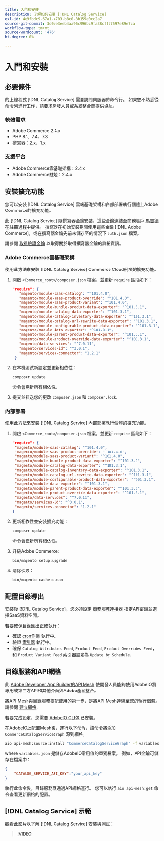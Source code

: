 ```yaml
---
title: 入門和安裝
description: 了解如何安裝 [!DNL Catalog Service]
exl-id: 4e9fbdc9-67a1-4703-b8c0-8b159e0cc2a7
source-git-commit: 3d0de3eeb4aa96c996bc9fa38cffd7597e89e7ca
workflow-type: tm+mt
source-wordcount: '476'
ht-degree: 0%

---
```


# 入門和安裝

## 必要條件

的上線程式 [!DNL Catalog Service] 需要訪問伺服器的命令行。 如果您不熟悉從命令列進行工作，請要求開發人員或系統整合商提供協助。

### 軟體需求

- Adobe Commerce 2.4.x
- PHP 8.1、7.4、7.3
- 撰寫器：2.x、1.x

### 支援平台

- Adobe Commerce雲基礎架構：2.4.x
- Adobe Commerce駐地：2.4.x

## 安裝擴充功能

您可以安裝 [!DNL Catalog Service] 雲端基礎架構和內部部署執行個體上Adobe Commerce的擴充功能。

此 [!DNL Catalog Service] 隨撰寫器金鑰安裝，這些金鑰連結至商務帳戶 [馬吉德](https://developer.adobe.com/commerce/marketplace/guides/sellers/profile-personal/#field-descriptions) 在註冊過程中提供。 撰寫器在初始安裝期間使用這些金鑰 [!DNL Adobe Commerce]，或在撰寫器金鑰先前未儲存至的情況下 `auth.json` 檔案。

請參閱 [取得驗證金鑰](https://experienceleague.adobe.com/docs/commerce-operations/installation-guide/prerequisites/authentication-keys.html) 以取得關於取得撰寫器金鑰的詳細資訊。

### Adobe Commerce雲基礎架構

使用此方法來安裝 [!DNL Catalog Service] Commerce Cloud例項的擴充功能。

1. 開啟 `<Commerce_root>/composer.json` 檔案，並更新 `require` 區段如下：

   ```json
   "require": {
      "magento/module-saas-catalog": "^101.4.0",
      "magento/module-saas-product-override": "^101.4.0",
      "magento/module-saas-product-variant": "^101.4.0",
      "magento/module-bundle-product-data-exporter": "^101.3.1",
      "magento/module-catalog-data-exporter": "^101.3.1",
      "magento/module-catalog-inventory-data-exporter": "^101.3.1",
      "magento/module-catalog-url-rewrite-data-exporter": "^101.3.1",
      "magento/module-configurable-product-data-exporter": "^101.3.1",
      "magento/module-data-exporter": "^101.3.1",
      "magento/module-parent-product-data-exporter": "^101.3.1",
      "magento/module-product-override-data-exporter": "^101.3.1",
      "magento/data-services": "^7.0.11",
      "magento/services-id": "^3.0.1",
      "magento/services-connector": "1.2.1"
    }
   ```

1. 在本機測試新設定並更新相依性：

   ```bash
   composer update
   ```

   命令會更新所有相依性。

1. 提交並推送您的更改 `composer.json` 和 `composer.lock`.

### 內部部署

使用此方法來安裝 [!DNL Catalog Service] 內部部署執行個體的擴充功能。

1. 開啟 `<Commerce_root>/composer.json` 檔案，並更新 `require` 區段如下：

   ```json
   "require": {
    "magento/module-saas-catalog": "^101.4.0",
    "magento/module-saas-product-override": "^101.4.0",
    "magento/module-saas-product-variant": "^101.4.0",
    "magento/module-bundle-product-data-exporter": "^101.3.1",
    "magento/module-catalog-data-exporter": "^101.3.1",
    "magento/module-catalog-inventory-data-exporter": "^101.3.1",
    "magento/module-catalog-url-rewrite-data-exporter": "^101.3.1",
    "magento/module-configurable-product-data-exporter": "^101.3.1",
    "magento/module-data-exporter": "^101.3.1",
    "magento/module-parent-product-data-exporter": "^101.3.1",
    "magento/module-product-override-data-exporter": "^101.3.1",
    "magento/data-services": "^7.0.11",
    "magento/services-id": "^3.0.1",
    "magento/services-connector": "1.2.1"
   }
   ```

1. 更新相依性並安裝擴充功能：

   ```bash
   composer update
   ```

   命令會更新所有相依性。

1. 升級Adobe Commerce:

   ```bash
   bin/magento setup:upgrade
   ```

1. 清除快取：

   ```bash
   bin/magento cache:clean
   ```

## 配置目錄導出

安裝後 [!DNL Catalog Service]，您必須設定 [商務服務連接器](../landing/saas.md) 指定API密鑰並選擇SaaS資料空間。

若要確保目錄匯出正確執行：

- 確認 [cron作業](https://experienceleague.adobe.com/docs/commerce-operations/configuration-guide/cli/configure-cron-jobs.html) 執行中。
- 驗證 [索引器](https://experienceleague.adobe.com/docs/commerce-operations/configuration-guide/cli/manage-indexers.html) 執行中。
- 確保 `Catalog Attributes Feed`, `Product Feed`, `Product Overrides Feed`，和 `Product Variant Feed` 索引器設定為 `Update by Schedule`.

## 目錄服務和API網格

此 [Adobe Developer App Builder的API Mesh](https://developer.adobe.com/graphql-mesh-gateway/gateway/overview/) 使開發人員能夠使用AdobeIO將專用或第三方API和其他介面與Adobe產品整合。

將API Mesh與目錄服務搭配使用的第一步，是將API Mesh連線至您的執行個體。 請參閱 [建立網格](https://developer.adobe.com/graphql-mesh-gateway/gateway/create-mesh/).

若要完成設定，您需要 [AdobeIO CLI包](https://developer.adobe.com/runtime/docs/guides/tools/cli_install/) 已安裝。

在AdobeIO上配置Mesh後，運行以下命令，該命令將添加 `CommerceCatalogServiceGraph` 源到網格。

```bash
aio api-mesh:source:install "CommerceCatalogServiceGraph" -f variables.json
```

where `variables.json` 是儲存AdobeIO常用值的單獨檔案。
例如，API金鑰可儲存在檔案中：

```json
{
    "CATALOG_SERVICE_API_KEY":"your_api_key"
}
```

執行此命令後，目錄服務應通過API網格運行。 您可以執行 `aio api-mesh:get` 命令查看更新網格的配置。

## [!DNL Catalog Service] 示範

觀看此影片以了解 [!DNL Catalog Service] 安裝與測試：

>[!VIDEO](https://video.tv.adobe.com/v/3409390?quality=12&learn=on)
